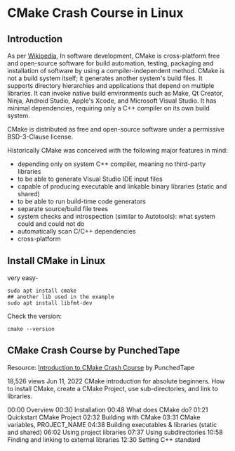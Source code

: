 # CMake Crash Course in Linux



## Introduction

As per [Wikipedia](https://en.wikipedia.org/wiki/CMake), In software development, CMake is cross-platform free and open-source software for build automation, testing, packaging and installation of software by using a compiler-independent method. CMake is not a build system itself; it generates another system's build files. It supports directory hierarchies and applications that depend on multiple libraries. It can invoke native build environments such as Make, Qt Creator, Ninja, Android Studio, Apple's Xcode, and Microsoft Visual Studio. It has minimal dependencies, requiring only a C++ compiler on its own build system.

CMake is distributed as free and open-source software under a permissive BSD-3-Clause license.

Historically CMake was conceived with the following major features in mind:

- depending only on system C++ compiler, meaning no third-party libraries
- to be able to generate Visual Studio IDE input files
- capable of producing executable and linkable binary libraries (static and shared)
- to be able to run build-time code generators
- separate source/build file trees
- system checks and introspection (similar to Autotools): what system could and could not do
- automatically scan C/C++ dependencies
- cross-platform



## Install CMake in Linux

very easy-

```
sudo apt install cmake
## another lib used in the example
sudo apt install libfmt-dev
```

Check the version:

```
cmake --version
```



## CMake Crash Course by PunchedTape

Resource: [Introduction to CMake Crash Course](https://www.youtube.com/watch?v=7YcbaupsY8I) by PunchedTape

18,526 views  Jun 11, 2022
CMake introduction for absolute beginners.  How to install CMake, create a CMake Project, use sub-directories, and link to libraries.

00:00 Overview
00:30 Installation
00:48 What does CMake do?
01:21 Quickstart CMake Project
02:32 Building with CMake
03:31 CMake variables, PROJECT_NAME
04:38 Building executables & libraries (static and shared)
06:02 Using project libraries
07:37 Using subdirectories
10:58 Finding and linking to external libraries
12:30 Setting C++ standard
